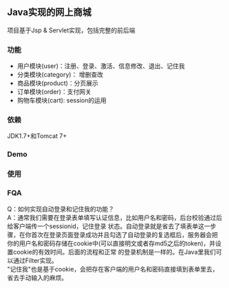 ## Java实现的网上商城
项目基于Jsp & Servlet实现，包括完整的前后端

### 功能
- 用户模块(user)：注册、登录、激活、信息修改、退出、记住我
- 分类模块(category)： 增删查改
- 商品模块(product)：分页展示
- 订单模块(order)：支付网关
- 购物车模块(cart): session的运用

### 依赖
JDK1.7+和Tomcat 7+

### Demo

### 使用

### FQA
Q：如何实现自动登录和记住我的功能？  
A：通常我们需要在登录表单填写认证信息，比如用户名和密码，后台校验通过后给客户端传一个sessionid，记住登录
状态。自动登录就是省去了填表单这一步骤，在你首次在登录页面登录成功并且勾选了自动登录的复选框后，服务器会把
你的用户名和密码存储在cookie中(可以直接明文或者存md5之后的token)，并设置cookie的有效时间。后面的流程和正常
的登录机制是一样的。在Java里我们可以通过Filter实现。  
"记住我"也是基于cookie，会把存在客户端的用户名和密码直接填到表单里去，省去手动输入的麻烦。
